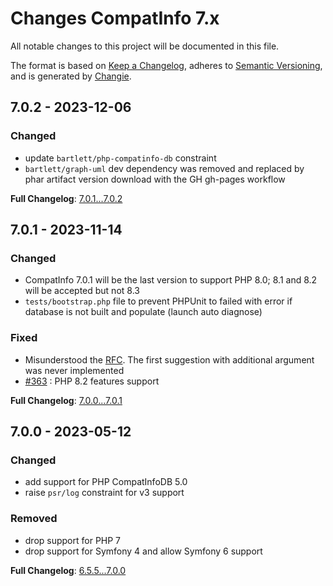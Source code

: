 <!-- markdownlint-disable MD013 MD024 -->
# Changes CompatInfo 7.x

All notable changes to this project will be documented in this file.

The format is based on [Keep a Changelog](https://keepachangelog.com/en/1.0.0/),
adheres to [Semantic Versioning](https://semver.org/spec/v2.0.0.html),
and is generated by [Changie](https://github.com/miniscruff/changie).

## 7.0.2 - 2023-12-06

### Changed

- update `bartlett/php-compatinfo-db` constraint
- `bartlett/graph-uml` dev dependency was removed and replaced by phar artifact version download with the GH gh-pages workflow

**Full Changelog**: [7.0.1...7.0.2](https://github.com/llaville/php-compatinfo/compare/7.0.1...7.0.2)

## 7.0.1 - 2023-11-14

### Changed

- CompatInfo 7.0.1 will be the last version to support PHP 8.0; 8.1 and 8.2 will be accepted but not 8.3
- `tests/bootstrap.php` file to prevent PHPUnit to failed with error if database is not built and populate (launch auto diagnose)

### Fixed

- Misunderstood the [RFC](https://wiki.php.net/rfc/same-site-cookie). The first suggestion with additional argument was never implemented
- [#363](https://github.com/llaville/php-compatinfo/issues/363) : PHP 8.2 features support

**Full Changelog**: [7.0.0...7.0.1](https://github.com/llaville/php-compatinfo/compare/7.0.0...7.0.1)

## 7.0.0 - 2023-05-12

### Changed

- add support for PHP CompatInfoDB 5.0
- raise `psr/log` constraint for v3 support

### Removed

- drop support for PHP 7
- drop support for Symfony 4 and allow Symfony 6 support

**Full Changelog**: [6.5.5...7.0.0](https://github.com/llaville/php-compatinfo/compare/6.5.5...7.0.0)
